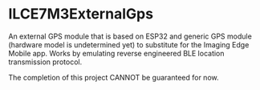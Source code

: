 # ILCE7M3ExternalGps

An external GPS module that is based on ESP32 and generic GPS module (hardware model is undetermined yet) to substitute for the Imaging Edge Mobile app. Works by emulating reverse engineered BLE location transmission protocol.

The completion of this project CANNOT be guaranteed for now.
